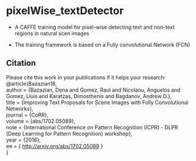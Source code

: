 # pixelWise_textDetector

- A CAFFE training model for pixel-wise detecting text and non-text regions in natural scen images <br />

- The training framework is based on a Fully convolutional Network (FCN) <br />
 
## Citation
Please cite this work in your publications if it helps your research: <br />
@article{Bazazian16, <br />
author  = {Bazazian, Dena and Gomez, Raul and Nicolaou, Anguelos and Gomez, Lluis and Karatzas, Dimosthenis and Bagdanov, Andrew D.},<br />
title   = {Improving Text Proposals for Scene Images with Fully Convolutional Networks},<br />
journal = {CoRR},<br />
volume  = {abs/1702.05089},<br />
note    = {International Conference on Pattern Recognition (ICPR) - DLPR (Deep Learning for Pattern Recognition) workshop},<br />
year    = {2016},<br />
ee      = { http://arxiv.org/abs/1702.05089 } <br />
}
